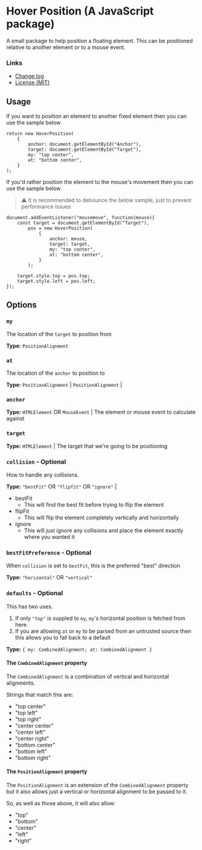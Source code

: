 # Hover Position (A JavaScript package)

A small package to help position a floating element. This can be positioned relative to another element or to a mouse event.

### Links
- [Change log](./CHANGELOG.md)
- [License (MIT)](./LICENSE)

## Usage

If you want to position an element to another fixed element then you can use the sample below

```TS
return new HoverPosition(
    {
        anchor: document.getElementById("Anchor"),
        target: document.getElementById("Target"),
        my: "top center",
        at: "bottom center",
    }
);
```

If you'd rather position the element to the mouse's movement then you can use the sample below

> ⚠ It is recommended to debounce the below sample, just to prevent performance issues

```TS
document.addEventListener("mousemove", function(mouse){
    const target = document.getElementById("Target"),
        pos = new HoverPosition(
            {
                anchor: mouse,
                target: target,
                my: "top center",
                at: "bottom center",
            }
        );

    target.style.top = pos.top;
    target.style.left = pos.left;
});
```

## Options

### `my`

The location of the `target` to position from

**Type:** `PositionAlignment`

### `at`

The location of the `anchor` to position to

**Type:** `PositionAlignment` | `PositionAlignment` |

### `anchor`

**Type:** `HTMLElement` OR `MouseEvent` | The element or mouse event to calculate against

### `target`

**Type:** `HTMLElement` | The target that we're going to be positioning

### `collision` - Optional

How to handle any collisions.

**Type:** `"bestFit"` OR `"flipfit"` OR `"ignore"` |

-   bestFit
    -   This will find the best fit before trying to flip the element
-   flipFit
    -   This will flip the element completely vertically and horizontally
-   ignore
    -   This will just ignore any collisions and place the element exactly where you wanted it

### `bestFitPreference` - Optional

When `collision` is set to `bestFit`, this is the preferred "best" direction

**Type:** `"horizontal"` OR `"vertical"`

### `defaults` - Optional

This has two uses.

1. If only `"top"` is suppled to `my`, `my`'s horizontal position is fetched from here
2. If you are allowing `at` or `my` to be parsed from an untrusted source then this allows you to fall back to a default

**Type:** `{ my: CombinedAlignment; at: CombinedAlignment }`

#### The `CombinedAlignment` property

The `CombinedAlignment` is a combination of vertical and horizontal alignments.

Strings that match this are:

-   "top center"
-   "top left"
-   "top right"
-   "center center"
-   "center left"
-   "center right"
-   "bottom center"
-   "bottom left"
-   "bottom right"

#### The `PositionAlignment` property

The `PositionAlignment` is an extension of the `CombinedAlignment` property but it also allows just a vertical or horizontal alignment to be passed to it.

So, as well as those above, it will also allow:

-   "top"
-   "bottom"
-   "center"
-   "left"
-   "right"